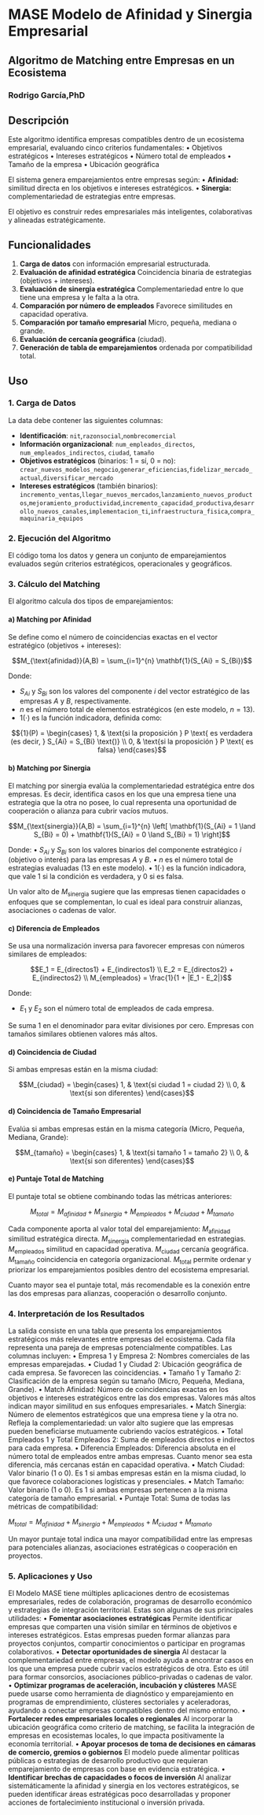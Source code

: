 # MASE Modelo de Afinidad y Sinergia Empresarial
## Algoritmo de Matching entre Empresas en un Ecosistema
### Rodrigo García,PhD

## Descripción

Este algoritmo identifica empresas compatibles dentro de un ecosistema empresarial, evaluando cinco criterios fundamentales:
	•	Objetivos estratégicos
	•	Intereses estratégicos
	•	Número total de empleados
	•	Tamaño de la empresa
	•	Ubicación geográfica

El sistema genera emparejamientos entre empresas según:
	•	**Afinidad:** similitud directa en los objetivos e intereses estratégicos.
	•	**Sinergia:** complementariedad de estrategias entre empresas.

El objetivo es construir redes empresariales más inteligentes, colaborativas y alineadas estratégicamente.

## Funcionalidades
1. **Carga de datos** con información empresarial estructurada.
2. **Evaluación de afinidad estratégica** Coincidencia binaria de estrategias (objetivos + intereses).
3.	**Evaluación de sinergia estratégica** Complementariedad entre lo que tiene una empresa y le falta a la otra.
4.	**Comparación por número de empleados**  Favorece similitudes en capacidad operativa.
5.	**Comparación por tamaño empresarial** Micro, pequeña, mediana o grande.
6.	**Evaluación de cercanía geográfica** (ciudad).
7.	**Generación de tabla de emparejamientos** ordenada por compatibilidad total.

## Uso
### 1. **Carga de Datos**
La data debe contener las siguientes columnas:
-	**Identificación**:
`nit`,`razonsocial`,`nombrecomercial`
- **Información organizacional**:
`num_empleados_directos`, `num_empleados_indirectos`, `ciudad`, `tamaño`
- **Objetivos estratégicos** (binarios: 1 = sí, 0 = no):
`crear_nuevos_modelos_negocio`,`generar_eficiencias`,`fidelizar_mercado_actual`,`diversificar_mercado`
- **Intereses estratégicos** (también binarios):
`incremento_ventas`,`llegar_nuevos_mercados`,`lanzamiento_nuevos_productos`,`mejoramiento_productividad`,`incremento_capacidad_productiva`,`desarrollo_nuevos_canales`,`implementacion_ti`,`infraestructura_fisica`,`compra_maquinaria_equipos`


### 2. **Ejecución del Algoritmo**
El código toma los datos y genera un conjunto de emparejamientos evaluados según criterios estratégicos, operacionales y geográficos.

### 3. **Cálculo del Matching**

El algoritmo calcula dos tipos de emparejamientos:

#### **a) Matching por Afinidad**
Se define como el número de coincidencias exactas en el vector estratégico (objetivos + intereses):
```math
M_{\text{afinidad}}(A,B) = \sum_{i=1}^{n} \mathbf{1}(S_{Ai} = S_{Bi})
```
Donde:
- $S_{Ai}$ y $S_{Bi}$ son los valores del componente $i$ del vector estratégico de las empresas $A$ y $B$, respectivamente.
- $n$ es el número total de elementos estratégicos (en este modelo, $n = 13$).
- ${1}(\cdot)$ es la función indicadora, definida como:
```math
{1}(P) =
\begin{cases}
1, & \text{si la proposición } P \text{ es verdadera (es decir, } S_{Ai} = S_{Bi} \text{)} \\
0, & \text{si la proposición } P \text{ es falsa}
\end{cases}
```

#### **b) Matching por Sinergia**
El matching por sinergia evalúa la complementariedad estratégica entre dos empresas. Es decir, identifica casos en los que una empresa tiene una estrategia que la otra no posee, lo cual representa una oportunidad de cooperación o alianza para cubrir vacíos mutuos.
```math
M_{\text{sinergia}}(A,B) = \sum_{i=1}^{n} \left[ \mathbf{1}(S_{Ai} = 1 \land S_{Bi} = 0) + \mathbf{1}(S_{Ai} = 0 \land S_{Bi} = 1) \right]
```

Donde:
• $S_{Ai}$ y $S_{Bi}$ son los valores binarios del componente estratégico $i$ (objetivo o interés) para las empresas $A$ y $B$.
•	$n$ es el número total de estrategias evaluadas (13 en este modelo).
•  ${1}(\cdot)$  es la función indicadora, que vale 1 si la condición es verdadera, y 0 si es falsa.

Un valor alto de $M_{\text{sinergia}}$ sugiere que las empresas tienen capacidades o enfoques que se complementan, lo cual es ideal para construir alianzas, asociaciones o cadenas de valor.

#### **c) Diferencia de Empleados**
Se usa una normalización inversa para favorecer empresas con números similares de empleados:
```math
E_1 = E_{directos1} + E_{indirectos1} \\
E_2 = E_{directos2} + E_{indirectos2} \\
M_{empleados} = \frac{1}{1 + |E_1 - E_2|}
```
Donde:
- $E_1$ y $E_2$ son el número total de empleados de cada empresa.

Se suma 1 en el denominador para evitar divisiones por cero.
Empresas con tamaños similares obtienen valores más altos.

#### **d) Coincidencia de Ciudad**
Si ambas empresas están en la misma ciudad:
```math
M_{ciudad} = 
\begin{cases} 
1, & \text{si ciudad 1 = ciudad 2} \\
0, & \text{si son diferentes} 
\end{cases}
```

#### **d) Coincidencia de Tamaño Empresarial**
Evalúa si ambas empresas están en la misma categoría (Micro, Pequeña, Mediana, Grande):
```math
M_{tamaño} = 
\begin{cases} 
1, & \text{si tamaño 1 = tamaño 2} \\
0, & \text{si son diferentes} 
\end{cases}
```

#### **e) Puntaje Total de Matching**
El puntaje total se obtiene combinando todas las métricas anteriores:
```math
M_{total} = M_{afinidad} + M_{sinergia} + M_{empleados} + M_{ciudad} + M_{tamaño}
```
Cada componente aporta al valor total del emparejamiento:
$M_{\text{afinidad}}$ similitud estratégica directa.
$M_{\text{sinergia}}$ complementariedad en estrategias.
$M_{\text{empleados}}$ similitud en capacidad operativa.
$M_{\text{ciudad}}$ cercanía geográfica.
$M_{\text{tamaño}}$ coincidencia en categoría organizacional.
$M_{\text{total}}$ permite ordenar y priorizar los emparejamientos posibles dentro del ecosistema empresarial.

Cuanto mayor sea el puntaje total, más recomendable es la conexión entre las dos empresas para alianzas, cooperación o desarrollo conjunto.


### 4. **Interpretación de los Resultados**
La salida consiste en una tabla que presenta los emparejamientos estratégicos más relevantes entre empresas del ecosistema. Cada fila representa una pareja de empresas potencialmente compatibles. Las columnas incluyen:
•	Empresa 1 y Empresa 2: Nombres comerciales de las empresas emparejadas.
•	Ciudad 1 y Ciudad 2: Ubicación geográfica de cada empresa. Se favorecen las coincidencias.
•	Tamaño 1 y Tamaño 2: Clasificación de la empresa según su tamaño (Micro, Pequeña, Mediana, Grande).
•	Match Afinidad: Número de coincidencias exactas en los objetivos e intereses estratégicos entre las dos empresas. Valores más altos indican mayor similitud en sus enfoques empresariales.
•	Match Sinergia: Número de elementos estratégicos que una empresa tiene y la otra no. Refleja la complementariedad: un valor alto sugiere que las empresas pueden beneficiarse mutuamente cubriendo vacíos estratégicos.
•	Total Empleados 1 y Total Empleados 2: Suma de empleados directos e indirectos para cada empresa.
•	Diferencia Empleados: Diferencia absoluta en el número total de empleados entre ambas empresas. Cuanto menor sea esta diferencia, más cercanas están en capacidad operativa.
•	Match Ciudad: Valor binario (1 o 0). Es 1 si ambas empresas están en la misma ciudad, lo que favorece colaboraciones logísticas y presenciales.
•	Match Tamaño: Valor binario (1 o 0). Es 1 si ambas empresas pertenecen a la misma categoría de tamaño empresarial.
•	Puntaje Total: Suma de todas las métricas de compatibilidad:

$M_{total} = M_{afinidad} + M_{sinergia} + M_{empleados} + M_{ciudad} + M_{tamaño}$

Un mayor puntaje total indica una mayor compatibilidad entre las empresas para potenciales alianzas, asociaciones estratégicas o cooperación en proyectos.

### **5. Aplicaciones y Uso**
El Modelo MASE tiene múltiples aplicaciones dentro de ecosistemas empresariales, redes de colaboración, programas de desarrollo económico y estrategias de integración territorial. Estas son algunas de sus principales utilidades:
•	**Fomentar asociaciones estratégicas**
Permite identificar empresas que comparten una visión similar en términos de objetivos e intereses estratégicos. Estas empresas pueden formar alianzas para proyectos conjuntos, compartir conocimientos o participar en programas colaborativos.
•	**Detectar oportunidades de sinergia**
Al destacar la complementariedad entre empresas, el modelo ayuda a encontrar casos en los que una empresa puede cubrir vacíos estratégicos de otra. Esto es útil para formar consorcios, asociaciones público-privadas o cadenas de valor.
•	**Optimizar programas de aceleración, incubación y clústeres**
MASE puede usarse como herramienta de diagnóstico y emparejamiento en programas de emprendimiento, clústeres sectoriales y aceleradoras, ayudando a conectar empresas compatibles dentro del mismo entorno.
•	**Fortalecer redes empresariales locales o regionales**
Al incorporar la ubicación geográfica como criterio de matching, se facilita la integración de empresas en ecosistemas locales, lo que impacta positivamente la economía territorial.
•	**Apoyar procesos de toma de decisiones en cámaras de comercio, gremios o gobiernos**
El modelo puede alimentar políticas públicas o estrategias de desarrollo productivo que requieran emparejamiento de empresas con base en evidencia estratégica.
•	**Identificar brechas de capacidades o focos de inversión**
Al analizar sistemáticamente la afinidad y sinergia en los vectores estratégicos, se pueden identificar áreas estratégicas poco desarrolladas y proponer acciones de fortalecimiento institucional o inversión privada.